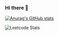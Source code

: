 ### Hi there 👋

[![Anurag's GitHub stats](https://github-readme-stats.vercel.app/api?username=Siddhanttimeline)](https://github.com/anuraghazra/github-readme-stats)


![Leetcode Stats](https://leetcard.jacoblin.cool/Siddhanttimeline)
